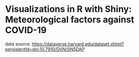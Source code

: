 # Visualizations in R with Shiny: Meteorological factors against COVID-19

data source: https://dataverse.harvard.edu/dataset.xhtml?persistentId=doi:10.7910/DVN/SN5DAP
